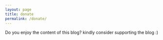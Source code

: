```yaml
---
layout: page
title: donate
permalink: /donate/
---
```


Do you enjoy the content of this blog? kindly consider supporting the blog :)